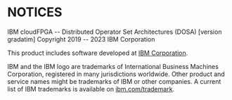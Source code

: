 NOTICES
============

IBM cloudFPGA -- Distributed Operator Set Architectures (DOSA) [version gradatim]
Copyright 2019 -- 2023 IBM Corporation

This product includes software developed at [IBM Corporation](http://www.ibm.com/).

IBM and the IBM logo are trademarks of International Business Machines
Corporation, registered in many jurisdictions worldwide. Other product and
service names might be trademarks of IBM or other companies. A current list
of IBM trademarks is available on [ibm.com/trademark](http://ibm.com/trademark).


